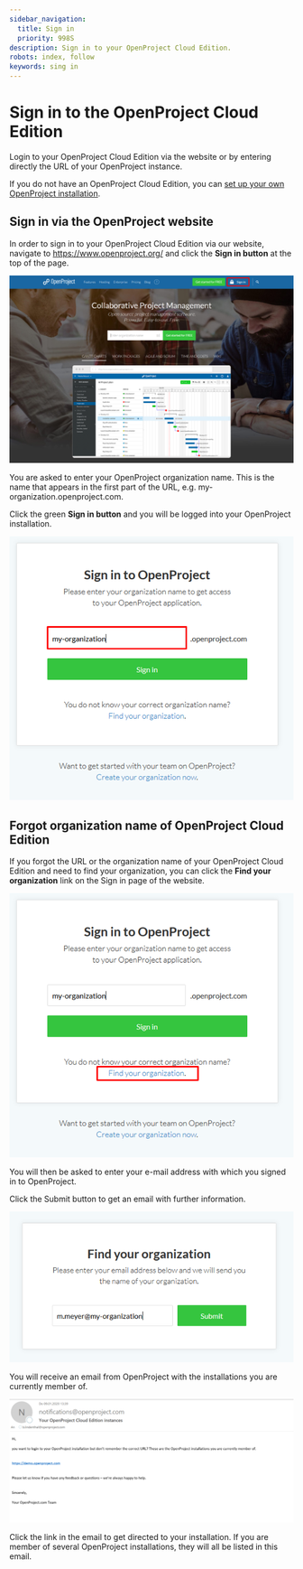 ```yaml
---
sidebar_navigation:
  title: Sign in
  priority: 998S
description: Sign in to your OpenProject Cloud Edition.
robots: index, follow
keywords: sing in
---
```


# Sign in to the OpenProject Cloud Edition

Login to your OpenProject Cloud Edition via the website or by entering directly the URL of your OpenProject instance.

If you do not have an OpenProject Cloud Edition, you can [set up your own OpenProject installation](../create-trial-installation).

## Sign in via the OpenProject website

In order to sign in to your OpenProject Cloud Edition via our website, navigate to https://www.openproject.org/ and click the **Sign in button** at the top of the page.

![Sign-in-website](Sign-in-website.png)

You are asked to enter your OpenProject organization name. This is the name that appears in the first part of the URL, e.g. my-organization.openproject.com.

Click the green **Sign in button** and you will be logged into your OpenProject installation.

![Sign-in-enter-organization](Sign-in-enter-organization.png)



## Forgot organization name of OpenProject Cloud Edition

If you forgot the URL or the organization name of your OpenProject Cloud Edition and need to find your organization, you can click the **Find your organization** link on the Sign in page of the website.

![Sign-in-find-organization](Sign-in-find-organization.png)

You will then be asked to enter your e-mail address with which you signed in to OpenProject.

Click the Submit button to get an email with further information.

![Forgot organization](image-20191203175438315.png)

You will receive an email from OpenProject with the installations you are currently member of.



![E-Mail-Instances](E-Mail-Instances.png)

Click the link in the email to get directed to your installation. If you are member of several OpenProject installations, they will all be listed in this email.


